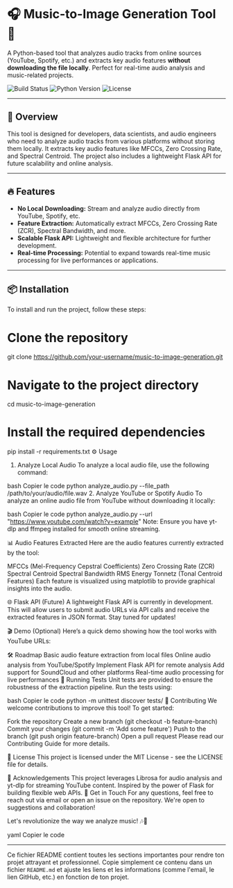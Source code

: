 # 🎧 Music-to-Image Generation Tool 🎨

A Python-based tool that analyzes audio tracks from online sources (YouTube, Spotify, etc.) and extracts key audio features **without downloading the file locally**. Perfect for real-time audio analysis and music-related projects.

![Build Status](https://img.shields.io/badge/build-passing-brightgreen) ![Python Version](https://img.shields.io/badge/python-3.9-blue) ![License](https://img.shields.io/badge/license-MIT-blue)

---

## 🚀 Overview

This tool is designed for developers, data scientists, and audio engineers who need to analyze audio tracks from various platforms without storing them locally. It extracts key audio features like MFCCs, Zero Crossing Rate, and Spectral Centroid. The project also includes a lightweight Flask API for future scalability and online analysis.

---

## 🔥 Features

- **No Local Downloading:** Stream and analyze audio directly from YouTube, Spotify, etc.
- **Feature Extraction:** Automatically extract MFCCs, Zero Crossing Rate (ZCR), Spectral Bandwidth, and more.
- **Scalable Flask API:** Lightweight and flexible architecture for further development.
- **Real-time Processing:** Potential to expand towards real-time music processing for live performances or applications.

---

## 📦 Installation

To install and run the project, follow these steps:


# Clone the repository
git clone https://github.com/your-username/music-to-image-generation.git

# Navigate to the project directory
cd music-to-image-generation

# Install the required dependencies
pip install -r requirements.txt
⚙️ Usage
1. Analyze Local Audio
To analyze a local audio file, use the following command:

bash
Copier le code
python analyze_audio.py --file_path /path/to/your/audio/file.wav
2. Analyze YouTube or Spotify Audio
To analyze an online audio file from YouTube without downloading it locally:

bash
Copier le code
python analyze_audio.py --url "https://www.youtube.com/watch?v=example"
Note: Ensure you have yt-dlp and ffmpeg installed for smooth online streaming.

📊 Audio Features Extracted
Here are the audio features currently extracted by the tool:

MFCCs (Mel-Frequency Cepstral Coefficients)
Zero Crossing Rate (ZCR)
Spectral Centroid
Spectral Bandwidth
RMS Energy
Tonnetz (Tonal Centroid Features)
Each feature is visualized using matplotlib to provide graphical insights into the audio.

🌐 Flask API (Future)
A lightweight Flask API is currently in development. This will allow users to submit audio URLs via API calls and receive the extracted features in JSON format. Stay tuned for updates!

🎬 Demo (Optional)
Here’s a quick demo showing how the tool works with YouTube URLs:


🛠️ Roadmap
 Basic audio feature extraction from local files
 Online audio analysis from YouTube/Spotify
 Implement Flask API for remote analysis
 Add support for SoundCloud and other platforms
 Real-time audio processing for live performances
🧪 Running Tests
Unit tests are provided to ensure the robustness of the extraction pipeline. Run the tests using:

bash
Copier le code
python -m unittest discover tests/
📝 Contributing
We welcome contributions to improve this tool! To get started:

Fork the repository
Create a new branch (git checkout -b feature-branch)
Commit your changes (git commit -m 'Add some feature')
Push to the branch (git push origin feature-branch)
Open a pull request
Please read our Contributing Guide for more details.

📄 License
This project is licensed under the MIT License - see the LICENSE file for details.

🤝 Acknowledgements
This project leverages Librosa for audio analysis and yt-dlp for streaming YouTube content.
Inspired by the power of Flask for building flexible web APIs.
💬 Get in Touch
For any questions, feel free to reach out via email or open an issue on the repository. We're open to suggestions and collaboration!

Let's revolutionize the way we analyze music! 🎶🎨

yaml
Copier le code

---

Ce fichier README contient toutes les sections importantes pour rendre ton projet attrayant et professionnel. Copie simplement ce contenu dans un fichier `README.md` et ajuste les liens et les informations (comme l'email, le lien GitHub, etc.) en fonction de ton projet.